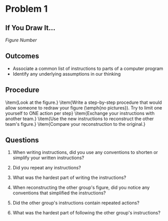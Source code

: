 # Problem 1
## If You Draw It...

_Figure Number_


## Outcomes

* Associate a common list of instructions to parts of a computer program
* Identify any underlying assumptions in our thinking


## Procedure

\item{Look at the figure.}
\item{Write a step-by-step procedure that would allow someone to redraw your figure (\emph{no pictures}). Try to limit one yourself to ONE action per step}
\item{Exchange your instructions with another team.}
\item{Use the new instructions to reconstruct the other team's figure.}
\item{Compare your reconstruction to the original.}


## Questions

1. When writing instructions, did you use any conventions to shorten or simplify your written instructions?
1. Did you repeat any instructions?
1. What was the hardest part of writing the instructions?

1. When reconstructing the other group's figure, did you notice any conventions that simplified the instructions?
1. Did the other group's instructions contain repeated actions?
1. What was the hardest part of following the other group's instructions?
